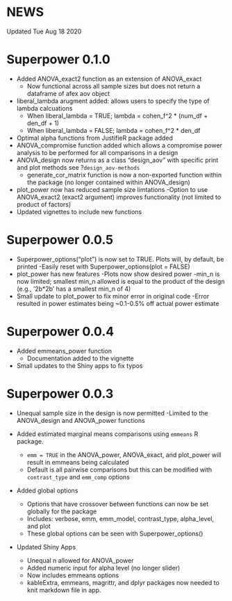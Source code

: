 NEWS
================

Updated Tue Aug 18 2020

# Superpower 0.1.0

  - Added ANOVA\_exact2 function as an extension of ANOVA\_exact
      - Now functional across all sample sizes but does not return a
        dataframe of afex aov object
  - liberal\_lambda arugment added: allows users to specify the type of
    lambda calcuations
      - When liberal\_lambda = TRUE; lambda = cohen\_f^2 \* (num\_df +
        den\_df + 1)
      - When liberal\_lambda = FALSE; lambda = cohen\_f^2 \* den\_df
  - Optimal alpha functions from JustifieR package added
  - ANOVA\_compromise function added which allows a compromise power
    analysis to be performed for all comparisons in a design
  - ANOVA\_design now returns as a class “design\_aov” with specific
    print and plot methods see ?`design_aov-methods`
      - generate\_cor\_matrix function is now a non-exported function
        within the package (no longer contained within ANOVA\_design)
  - plot\_power now has reduced sample size limtations -Option to use
    ANOVA\_exact2 (exact2 argument) improves functionality (not limited
    to product of factors)
  - Updated vignettes to include new functions

# Superpower 0.0.5

  - Superpower\_options(“plot”) is now set to TRUE. Plots will, by
    default, be printed -Easily reset with Superpower\_options(plot =
    FALSE)
  - plot\_power has new features -Plots now show desired power -min\_n
    is now limited; smallest min\_n allowed is equal to the product of
    the design (e.g., ’2b\*2b’ has a smallest min\_n of 4)
  - Small update to plot\_power to fix minor error in original code
    -Error resulted in power estimates being \~0.1-0.5% off actual power
    estimate

# Superpower 0.0.4

  - Added emmeans\_power function
      - Documentation added to the vignette
  - Small updates to the Shiny apps to fix typos

# Superpower 0.0.3

  - Unequal sample size in the design is now permitted -Limited to the
    ANOVA\_design and ANOVA\_power functions

  - Added estimated marginal means comparisons using `emmeans` R
    package.
    
      - `emm = TRUE` in the ANOVA\_power, ANOVA\_exact, and plot\_power
        will result in emmeans being calculated
      - Default is all pairwise comparisons but this can be modified
        with `contrast_type` and `emm_comp` options

  - Added global options
    
      - Options that have crossover between functions can now be set
        globally for the package
      - Includes: verbose, emm, emm\_model, contrast\_type,
        alpha\_level, and plot
      - These global options can be seen with Superpower\_options()

  - Updated Shiny Apps
    
      - Unequal n allowed for ANOVA\_power
      - Added numeric input for alpha level (no longer slider)
      - Now includes emmeans options
      - kableExtra, emmeans, magrittr, and dplyr packages now needed to
        knit markdown file in app.
